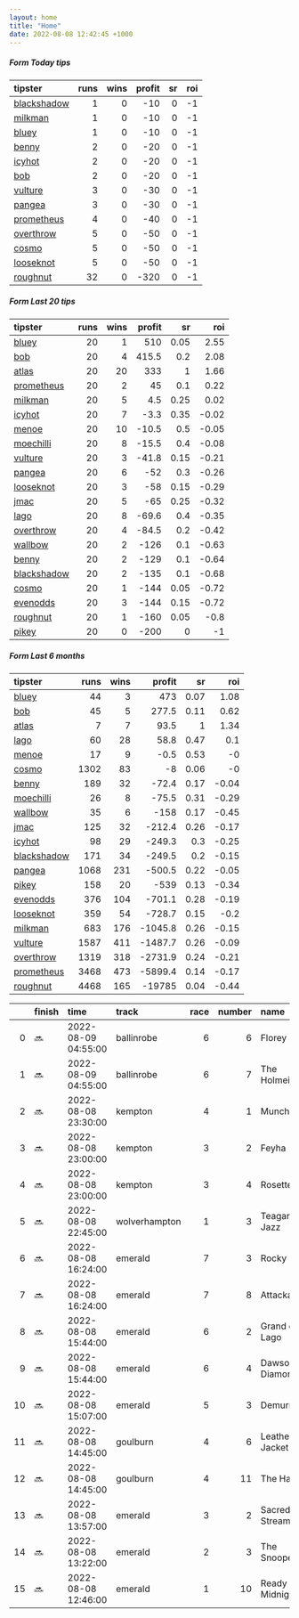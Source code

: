 ```yaml
---   
layout: home  
title: "Home"   
date: 2022-08-08 12:42:45 +1000  
---   
```



##### Form Today tips   

| tipster                                                         |   runs |   wins |   profit |   sr |   roi |
|:----------------------------------------------------------------|-------:|-------:|---------:|-----:|------:|
| [blackshadow](https://mrwayneo.github.io/tips/blackshadow.html) |      1 |      0 |      -10 |    0 |    -1 |
| [milkman](https://mrwayneo.github.io/tips/milkman.html)         |      1 |      0 |      -10 |    0 |    -1 |
| [bluey](https://mrwayneo.github.io/tips/bluey.html)             |      1 |      0 |      -10 |    0 |    -1 |
| [benny](https://mrwayneo.github.io/tips/benny.html)             |      2 |      0 |      -20 |    0 |    -1 |
| [icyhot](https://mrwayneo.github.io/tips/icyhot.html)           |      2 |      0 |      -20 |    0 |    -1 |
| [bob](https://mrwayneo.github.io/tips/bob.html)                 |      2 |      0 |      -20 |    0 |    -1 |
| [vulture](https://mrwayneo.github.io/tips/vulture.html)         |      3 |      0 |      -30 |    0 |    -1 |
| [pangea](https://mrwayneo.github.io/tips/pangea.html)           |      3 |      0 |      -30 |    0 |    -1 |
| [prometheus](https://mrwayneo.github.io/tips/prometheus.html)   |      4 |      0 |      -40 |    0 |    -1 |
| [overthrow](https://mrwayneo.github.io/tips/overthrow.html)     |      5 |      0 |      -50 |    0 |    -1 |
| [cosmo](https://mrwayneo.github.io/tips/cosmo.html)             |      5 |      0 |      -50 |    0 |    -1 |
| [looseknot](https://mrwayneo.github.io/tips/looseknot.html)     |      5 |      0 |      -50 |    0 |    -1 |
| [roughnut](https://mrwayneo.github.io/tips/roughnut.html)       |     32 |      0 |     -320 |    0 |    -1 |

##### Form Last 20 tips   

| tipster                                                         |   runs |   wins |   profit |   sr |   roi |
|:----------------------------------------------------------------|-------:|-------:|---------:|-----:|------:|
| [bluey](https://mrwayneo.github.io/tips/bluey.html)             |     20 |      1 |    510   | 0.05 |  2.55 |
| [bob](https://mrwayneo.github.io/tips/bob.html)                 |     20 |      4 |    415.5 | 0.2  |  2.08 |
| [atlas](https://mrwayneo.github.io/tips/atlas.html)             |     20 |     20 |    333   | 1    |  1.66 |
| [prometheus](https://mrwayneo.github.io/tips/prometheus.html)   |     20 |      2 |     45   | 0.1  |  0.22 |
| [milkman](https://mrwayneo.github.io/tips/milkman.html)         |     20 |      5 |      4.5 | 0.25 |  0.02 |
| [icyhot](https://mrwayneo.github.io/tips/icyhot.html)           |     20 |      7 |     -3.3 | 0.35 | -0.02 |
| [menoe](https://mrwayneo.github.io/tips/menoe.html)             |     20 |     10 |    -10.5 | 0.5  | -0.05 |
| [moechilli](https://mrwayneo.github.io/tips/moechilli.html)     |     20 |      8 |    -15.5 | 0.4  | -0.08 |
| [vulture](https://mrwayneo.github.io/tips/vulture.html)         |     20 |      3 |    -41.8 | 0.15 | -0.21 |
| [pangea](https://mrwayneo.github.io/tips/pangea.html)           |     20 |      6 |    -52   | 0.3  | -0.26 |
| [looseknot](https://mrwayneo.github.io/tips/looseknot.html)     |     20 |      3 |    -58   | 0.15 | -0.29 |
| [jmac](https://mrwayneo.github.io/tips/jmac.html)               |     20 |      5 |    -65   | 0.25 | -0.32 |
| [lago](https://mrwayneo.github.io/tips/lago.html)               |     20 |      8 |    -69.6 | 0.4  | -0.35 |
| [overthrow](https://mrwayneo.github.io/tips/overthrow.html)     |     20 |      4 |    -84.5 | 0.2  | -0.42 |
| [wallbow](https://mrwayneo.github.io/tips/wallbow.html)         |     20 |      2 |   -126   | 0.1  | -0.63 |
| [benny](https://mrwayneo.github.io/tips/benny.html)             |     20 |      2 |   -129   | 0.1  | -0.64 |
| [blackshadow](https://mrwayneo.github.io/tips/blackshadow.html) |     20 |      2 |   -135   | 0.1  | -0.68 |
| [cosmo](https://mrwayneo.github.io/tips/cosmo.html)             |     20 |      1 |   -144   | 0.05 | -0.72 |
| [evenodds](https://mrwayneo.github.io/tips/evenodds.html)       |     20 |      3 |   -144   | 0.15 | -0.72 |
| [roughnut](https://mrwayneo.github.io/tips/roughnut.html)       |     20 |      1 |   -160   | 0.05 | -0.8  |
| [pikey](https://mrwayneo.github.io/tips/pikey.html)             |     20 |      0 |   -200   | 0    | -1    |

##### Form Last 6 months   

| tipster                                                         |   runs |   wins |   profit |   sr |   roi |
|:----------------------------------------------------------------|-------:|-------:|---------:|-----:|------:|
| [bluey](https://mrwayneo.github.io/tips/bluey.html)             |     44 |      3 |    473   | 0.07 |  1.08 |
| [bob](https://mrwayneo.github.io/tips/bob.html)                 |     45 |      5 |    277.5 | 0.11 |  0.62 |
| [atlas](https://mrwayneo.github.io/tips/atlas.html)             |      7 |      7 |     93.5 | 1    |  1.34 |
| [lago](https://mrwayneo.github.io/tips/lago.html)               |     60 |     28 |     58.8 | 0.47 |  0.1  |
| [menoe](https://mrwayneo.github.io/tips/menoe.html)             |     17 |      9 |     -0.5 | 0.53 | -0    |
| [cosmo](https://mrwayneo.github.io/tips/cosmo.html)             |   1302 |     83 |     -8   | 0.06 | -0    |
| [benny](https://mrwayneo.github.io/tips/benny.html)             |    189 |     32 |    -72.4 | 0.17 | -0.04 |
| [moechilli](https://mrwayneo.github.io/tips/moechilli.html)     |     26 |      8 |    -75.5 | 0.31 | -0.29 |
| [wallbow](https://mrwayneo.github.io/tips/wallbow.html)         |     35 |      6 |   -158   | 0.17 | -0.45 |
| [jmac](https://mrwayneo.github.io/tips/jmac.html)               |    125 |     32 |   -212.4 | 0.26 | -0.17 |
| [icyhot](https://mrwayneo.github.io/tips/icyhot.html)           |     98 |     29 |   -249.3 | 0.3  | -0.25 |
| [blackshadow](https://mrwayneo.github.io/tips/blackshadow.html) |    171 |     34 |   -249.5 | 0.2  | -0.15 |
| [pangea](https://mrwayneo.github.io/tips/pangea.html)           |   1068 |    231 |   -500.5 | 0.22 | -0.05 |
| [pikey](https://mrwayneo.github.io/tips/pikey.html)             |    158 |     20 |   -539   | 0.13 | -0.34 |
| [evenodds](https://mrwayneo.github.io/tips/evenodds.html)       |    376 |    104 |   -701.1 | 0.28 | -0.19 |
| [looseknot](https://mrwayneo.github.io/tips/looseknot.html)     |    359 |     54 |   -728.7 | 0.15 | -0.2  |
| [milkman](https://mrwayneo.github.io/tips/milkman.html)         |    683 |    176 |  -1045.8 | 0.26 | -0.15 |
| [vulture](https://mrwayneo.github.io/tips/vulture.html)         |   1587 |    411 |  -1487.7 | 0.26 | -0.09 |
| [overthrow](https://mrwayneo.github.io/tips/overthrow.html)     |   1319 |    318 |  -2731.9 | 0.24 | -0.21 |
| [prometheus](https://mrwayneo.github.io/tips/prometheus.html)   |   3468 |    473 |  -5899.4 | 0.14 | -0.17 |
| [roughnut](https://mrwayneo.github.io/tips/roughnut.html)       |   4468 |    165 | -19785   | 0.04 | -0.44 |

|    | finish   | time                | track         |   race |   number | name               |   odds | tipster             |
|---:|:---------|:--------------------|:--------------|-------:|---------:|:-------------------|-------:|:--------------------|
|  0 | :soon:   | 2022-08-09 04:55:00 | ballinrobe    |      6 |        6 | Florey Spud        |   0    | looseknot           |
|  1 | :soon:   | 2022-08-09 04:55:00 | ballinrobe    |      6 |        7 | The Holmeister     |   0    | looseknot           |
|  2 | :soon:   | 2022-08-08 23:30:00 | kempton       |      4 |        1 | Munch              |   2.75 | milkman             |
|  3 | :soon:   | 2022-08-08 23:00:00 | kempton       |      3 |        2 | Feyha              |   4.33 | looseknot           |
|  4 | :soon:   | 2022-08-08 23:00:00 | kempton       |      3 |        4 | Rosette            |   5.5  | looseknot           |
|  5 | :soon:   | 2022-08-08 22:45:00 | wolverhampton |      1 |        3 | Teagarden Jazz     |   3.6  | vulture             |
|  6 | :soon:   | 2022-08-08 16:24:00 | emerald       |      7 |        3 | Rocky Poet         |   0    | vulture             |
|  7 | :soon:   | 2022-08-08 16:24:00 | emerald       |      7 |        8 | Attackabeel        |   0    | pangea,icyhot       |
|  8 | :soon:   | 2022-08-08 15:44:00 | emerald       |      6 |        2 | Grand de Lago      |   0    | benny,pangea        |
|  9 | :soon:   | 2022-08-08 15:44:00 | emerald       |      6 |        4 | Dawson Diamond     |   0    | overthrow           |
| 10 | :soon:   | 2022-08-08 15:07:00 | emerald       |      5 |        3 | Demurral           |   0    | benny,icyhot        |
| 11 | :soon:   | 2022-08-08 14:45:00 | goulburn      |      4 |        6 | Leather Jacket Lew |  21    | overthrow,bob       |
| 12 | :soon:   | 2022-08-08 14:45:00 | goulburn      |      4 |       11 | The Halo           |   6.5  | vulture             |
| 13 | :soon:   | 2022-08-08 13:57:00 | emerald       |      3 |        2 | Sacred Stream      |   0    | overthrow,looseknot |
| 14 | :soon:   | 2022-08-08 13:22:00 | emerald       |      2 |        3 | The Snooperstar    |   0    | overthrow           |
| 15 | :soon:   | 2022-08-08 12:46:00 | emerald       |      1 |       10 | Ready By Midnight  |   0    | cosmo,bluey         |